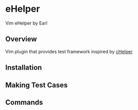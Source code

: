 # eHelper
Vim eHelper by Earl

## Overview
Vim plugin that provides test framework inspired by [cHelper](https://codeforces.com/blog/entry/3273)

## Installation


## Making Test Cases


## Commands



